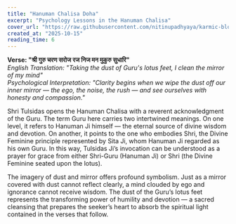 ```yaml
---
title: "Hanuman Chalisa Doha"
excerpt: "Psychology Lessons in the Hanuman Chalisa"
cover_url: "https://raw.githubusercontent.com/nitinupadhyaya/karmic-blog-content/main/blogs/generated_image.png"
created_at: "2025-10-15"
reading_time: 6
---
```


 **Verse: "श्री गुरु चरण सरोज रज निज मन मुकुरु सुधारि"**  
 *English Translation: "Taking the dust of Guru's lotus feet, I clean the mirror of my mind"*        
 *Psychological Interpretation: "Clarity begins when we wipe the dust off our inner mirror — the ego, the noise, the rush — and see ourselves with honesty and compassion."*  

Shri Tulsidas opens the Hanuman Chalisa with a reverent acknowledgment of the Guru. The term Guru here carries two intertwined meanings. On one level, it refers to Hanuman Ji himself — the eternal source of divine wisdom and devotion. On another, it points to the one who embodies Shri, the Divine Feminine principle represented by Sita Ji, whom Hanuman Ji regarded as his own Guru. In this way, Tulsidas Ji’s invocation can be understood as a prayer for grace from either Shri-Guru (Hanuman Ji) or Shri (the Divine Feminine seated upon the lotus).  
  
The imagery of dust and mirror offers profound symbolism. Just as a mirror covered with dust cannot reflect clearly, a mind clouded by ego and ignorance cannot receive wisdom. The dust of the Guru’s lotus feet represents the transforming power of humility and devotion — a sacred cleansing that prepares the seeker’s heart to absorb the spiritual light contained in the verses that follow.
